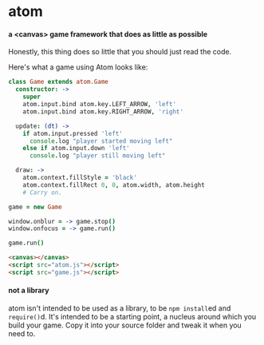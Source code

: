 # atom
#### a &lt;canvas&gt; game framework that does as little as possible

Honestly, this thing does so little that you should just read the code.

Here's what a game using Atom looks like:

```coffeescript
class Game extends atom.Game
  constructor: ->
    super
    atom.input.bind atom.key.LEFT_ARROW, 'left'
    atom.input.bind atom.key.RIGHT_ARROW, 'right'

  update: (dt) ->
    if atom.input.pressed 'left'
      console.log "player started moving left"
    else if atom.input.down 'left'
      console.log "player still moving left"

  draw: ->
    atom.context.fillStyle = 'black'
    atom.context.fillRect 0, 0, atom.width, atom.height
    # Carry on.

game = new Game

window.onblur = -> game.stop()
window.onfocus = -> game.run()

game.run()
```
```html
<canvas></canvas>
<script src="atom.js"></script>
<script src="game.js"></script>
```

#### not a library
atom isn't intended to be used as a library, to be `npm install`ed and `require()`d. It's intended to be a starting point, a nucleus around which you build your game. Copy it into your source folder and tweak it when you need to.
